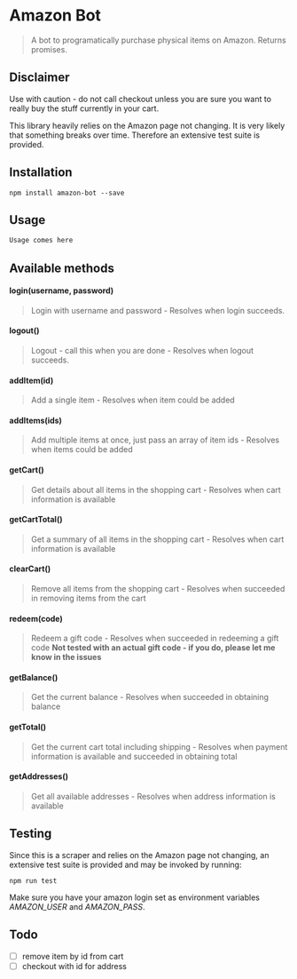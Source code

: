 # Amazon Bot

> A bot to programatically purchase physical items on Amazon. Returns promises.

## Disclaimer
Use with caution - do not call checkout unless you are sure you want to really buy the stuff currently in your cart.

This library heavily relies on the Amazon page not changing. It is very likely that something breaks over time. Therefore an extensive test suite is provided.

## Installation
    npm install amazon-bot --save

## Usage
``` JavaScript
Usage comes here
```

## Available methods
#### login(username, password)
>Login with username and password - Resolves when login succeeds.

#### logout()
>Logout - call this when you are done - Resolves when logout succeeds.

#### addItem(id)
>Add a single item - Resolves when item could be added

#### addItems(ids)
>Add multiple items at once, just pass an array of item ids - Resolves when items could be added

#### getCart()
>Get details about all items in the shopping cart - Resolves when cart information is available

#### getCartTotal()
>Get a summary of all items in the shopping cart - Resolves when cart information is available

#### clearCart()
>Remove all items from the shopping cart - Resolves when succeeded in removing items from the cart

#### redeem(code)
>Redeem a gift code - Resolves when succeeded in redeeming a gift code **Not tested with an actual gift code - if you do, please let me know in the issues**

#### getBalance()
>Get the current balance - Resolves when succeeded in obtaining balance

#### getTotal()
>Get the current cart total including shipping - Resolves when payment information is available and succeeded in obtaining total

#### getAddresses()
>Get all available addresses - Resolves when address information is available

## Testing
Since this is a scraper and relies on the Amazon page not changing, an extensive test suite is provided and may be invoked by running:

    npm run test

Make sure you have your amazon login set as environment variables *AMAZON_USER* and *AMAZON_PASS*.

## Todo
- [ ] remove item by id from cart
- [ ] checkout with id for address

